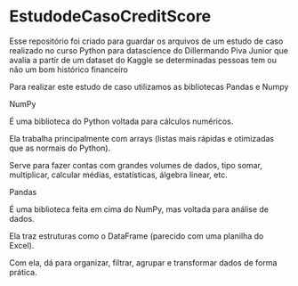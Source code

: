 # EstudodeCasoCreditScore
Esse repositório foi criado para guardar os arquivos de um estudo de caso realizado no curso Python para datascience do Dillermando Piva Junior que avalia a partir de um dataset do Kaggle se determinadas pessoas tem ou não um bom histórico financeiro

Para realizar este estudo de caso utilizamos as bibliotecas Pandas e Numpy 

NumPy

É uma biblioteca do Python voltada para cálculos numéricos.

Ela trabalha principalmente com arrays (listas mais rápidas e otimizadas que as normais do Python).

Serve para fazer contas com grandes volumes de dados, tipo somar, multiplicar, calcular médias, estatísticas, álgebra linear, etc.


 Pandas

É uma biblioteca feita em cima do NumPy, mas voltada para análise de dados.

Ela traz estruturas como o DataFrame (parecido com uma planilha do Excel).

Com ela, dá para organizar, filtrar, agrupar e transformar dados de forma prática.